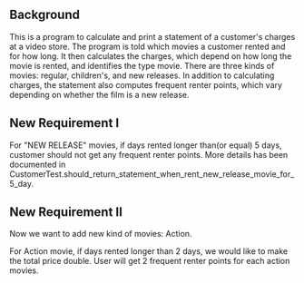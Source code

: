 ## Background
This is a program to calculate and print a statement of a customer's charges at a video store. 
The program is told which movies a customer rented and for how long. 
It then calculates the charges, 
which depend on how long the movie is rented,
and identifies the type movie. 
There are three kinds of movies: regular, children's, and new releases. 
In addition to calculating charges, the statement also computes frequent renter points,
which vary depending on whether the film is a new release.

## New Requirement I
For "NEW RELEASE" movies, if days rented longer than(or equal) 5 days, customer should not get any frequent renter points.
More details has been documented in CustomerTest.should_return_statement_when_rent_new_release_movie_for_5_day.


## New Requirement II
Now we want to add new kind of movies: Action.

For Action movie, if days rented longer than 2 days, we would like to make the total price double.
User will get 2 frequent renter points for each action movies. 
